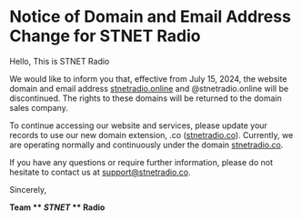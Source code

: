 # Notice of Domain and Email Address Change for STNET Radio

Hello, This is STNET Radio

We would like to inform you that, effective from July 15, 2024, the website domain and email address [stnetradio.online](https://stnetradio.online) and @stnetradio.online will be discontinued. The rights to these domains will be returned to the domain sales company.

To continue accessing our website and services, please update your records to use our new domain extension, .co ([stnetradio.co](https://stnetradio.co)). Currently, we are operating normally and continuously under the domain [stnetradio.co](https://stnetradio.co).

If you have any questions or require further information, please do not hesitate to contact us at [support@stnetradio.co](mailto:support@stnetradio.co).

Sincerely,

**Team ** _**STNET**_ ** Radio**